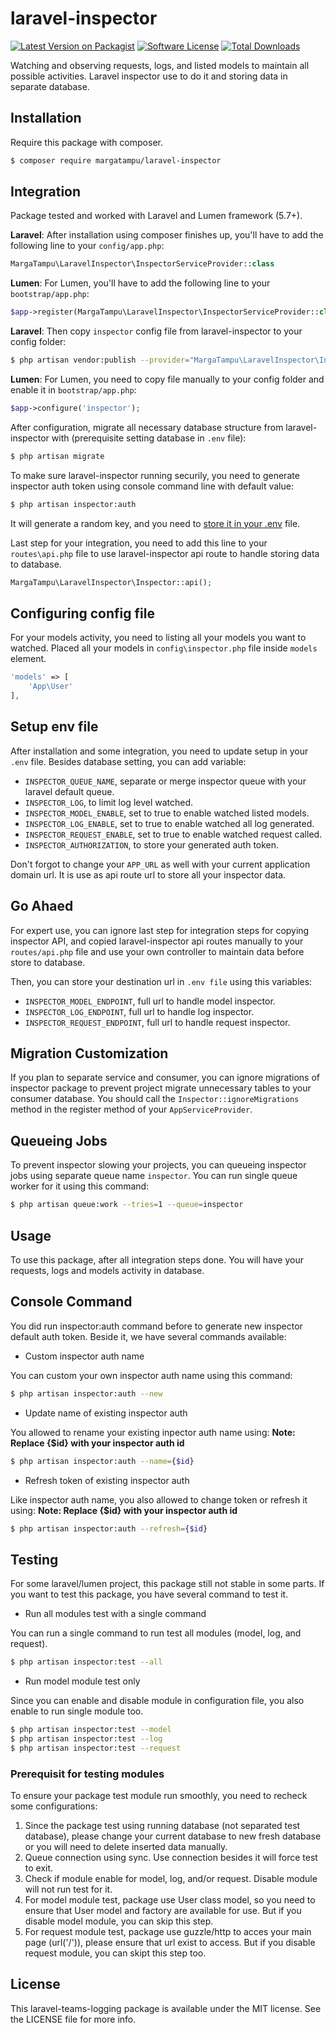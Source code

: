 # laravel-inspector

[![Latest Version on Packagist](https://img.shields.io/packagist/v/margatampu/laravel-inspector.svg?style=flat-square)](https://packagist.org/packages/margatampu/laravel-inspector)
[![Software License](https://img.shields.io/badge/license-MIT-brightgreen.svg?style=flat-square)](LICENSE.md)
[![Total Downloads](https://img.shields.io/packagist/dt/margatampu/laravel-inspector.svg?style=flat-square)](https://packagist.org/packages/margatampu/laravel-inspector)

Watching and observing requests, logs, and listed models to maintain all possible activities. Laravel inspector use to do it and storing data in separate database.

## Installation

Require this package with composer.

```bash
$ composer require margatampu/laravel-inspector
```

## Integration

Package tested and worked with Laravel and Lumen framework (5.7+).

**Laravel**: After installation using composer finishes up, you'll have to add the following line to your `config/app.php`:

```php
MargaTampu\LaravelInspector\InspectorServiceProvider::class
```

**Lumen**: For Lumen, you'll have to add the following line to your `bootstrap/app.php`:

```php
$app->register(MargaTampu\LaravelInspector\InspectorServiceProvider::class);
```

**Laravel**: Then copy `inspector` config file from laravel-inspector to your config folder:

```bash
$ php artisan vendor:publish --provider="MargaTampu\LaravelInspector\InspectorServiceProvider"
```

**Lumen**: For Lumen, you need to copy file manually to your config folder and enable it in `bootstrap/app.php`:

```php
$app->configure('inspector');
```

After configuration, migrate all necessary database structure from laravel-inspector with (prerequisite setting database in `.env` file):

```bash
$ php artisan migrate
```

To make sure laravel-inspector running securily, you need to generate inspector auth token using console command line with default value:

```bash
$ php artisan inspector:auth
```

It will generate a random key, and you need to [store it in your .env](#setup-env-file) file.

Last step for your integration, you need to add this line to your `routes\api.php` file to use laravel-inspector api route to handle storing data to database.

```php
MargaTampu\LaravelInspector\Inspector::api();
```

## Configuring config file

For your models activity, you need to listing all your models you want to watched. Placed all your models in `config\inspector.php` file inside `models` element.

```php
'models' => [
    'App\User'
],
```

## Setup env file

After installation and some integration, you need to update setup in your `.env` file. Besides database setting, you can add variable:

- `INSPECTOR_QUEUE_NAME`, separate or merge inspector queue with your laravel default queue.
- `INSPECTOR_LOG`, to limit log level watched.
- `INSPECTOR_MODEL_ENABLE`, set to true to enable watched listed models.
- `INSPECTOR_LOG_ENABLE`, set to true to enable watched all log generated.
- `INSPECTOR_REQUEST_ENABLE`, set to true to enable watched request called.
- `INSPECTOR_AUTHORIZATION`, to store your generated auth token.

Don't forgot to change your `APP_URL` as well with your current application domain url. It is use as api route url to store all your inspector data.

## Go Ahaed

For expert use, you can ignore last step for integration steps for copying inspector API, and copied laravel-inspector api routes manually to your `routes/api.php` file and use your own controller to maintain data before store to database.

Then, you can store your destination url in `.env file` using this variables:

- `INSPECTOR_MODEL_ENDPOINT`, full url to handle model inspector.
- `INSPECTOR_LOG_ENDPOINT`, full url to handle log inspector.
- `INSPECTOR_REQUEST_ENDPOINT`, full url to handle request inspector.

## Migration Customization

If you plan to separate service and consumer, you can ignore migrations of inspector package to prevent project migrate unnecessary tables to your consumer database. You should call the `Inspector::ignoreMigrations` method in the register method of your `AppServiceProvider`.

## Queueing Jobs

To prevent inspector slowing your projects, you can queueing inspector jobs using separate queue name `inspector`. You can run single queue worker for it using this command:

```bash
$ php artisan queue:work --tries=1 --queue=inspector
```

## Usage

To use this package, after all integration steps done. You will have your requests, logs and models activity in database.

## Console Command

You did run inspector:auth command before to generate new inspector default auth token. Beside it, we have several commands available:

- Custom inspector auth name

You can custom your own inspector auth name using this command:

```bash
$ php artisan inspector:auth --new
```

- Update name of existing inspector auth

You allowed to rename your existing inpector auth name using: **Note: Replace {\$id} with your inspector auth id**

```bash
$ php artisan inspector:auth --name={$id}
```

- Refresh token of existing inspector auth

Like inspector auth name, you also allowed to change token or refresh it using: **Note: Replace {\$id} with your inspector auth id**

```bash
$ php artisan inspector:auth --refresh={$id}
```

## Testing

For some laravel/lumen project, this package still not stable in some parts. If you want to test this package, you have several command to test it.

- Run all modules test with a single command

You can run a single command to run test all modules (model, log, and request).

```bash
$ php artisan inspector:test --all
```

- Run model module test only

Since you can enable and disable module in configuration file, you also enable to run single module too.

```bash
$ php artisan inspector:test --model
$ php artisan inspector:test --log
$ php artisan inspector:test --request
```

### Prerequisit for testing modules

To ensure your package test module run smoothly, you need to recheck some configurations:

1. Since the package test using running database (not separated test database), please change your current database to new fresh database or you will need to delete inserted data manually.
2. Queue connection using sync. Use connection besides it will force test to exit.
3. Check if module enable for model, log, and/or request. Disable module will not run test for it.
4. For model module test, package use User class model, so you need to ensure that User model and factory are available for use. But if you disable model module, you can skip this step.
5. For request module test, package use guzzle/http to acces your main page (url('/')), please ensure that url exist to access. But if you disable request module, you can skipt this step too.

## License

This laravel-teams-logging package is available under the MIT license. See the LICENSE file for more info.
